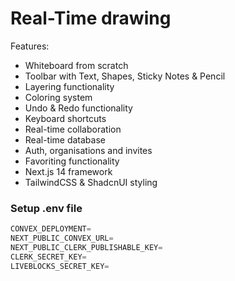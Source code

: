 # Real-Time drawing

Features:
- Whiteboard from scratch
- Toolbar with Text, Shapes, Sticky Notes & Pencil
- Layering functionality
- Coloring system
- Undo & Redo functionality
- Keyboard shortcuts
- Real-time collaboration 
- Real-time database 
- Auth, organisations and invites 
- Favoriting functionality
- Next.js 14 framework
- TailwindCSS & ShadcnUI styling

### Setup .env file
```js
CONVEX_DEPLOYMENT=
NEXT_PUBLIC_CONVEX_URL=
NEXT_PUBLIC_CLERK_PUBLISHABLE_KEY=
CLERK_SECRET_KEY=
LIVEBLOCKS_SECRET_KEY=
```